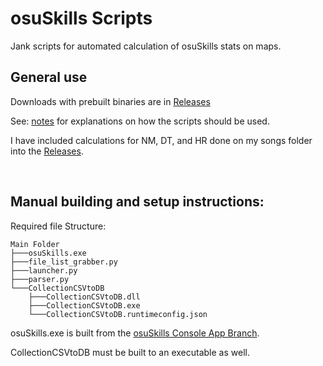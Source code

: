 # osuSkills Scripts

Jank scripts for automated calculation of osuSkills stats on maps.

## General use

Downloads with prebuilt binaries are in [Releases](https://github.com/Kuuuube/osuSkills_Scripts/releases)

See: [notes](https://github.com/Kuuuube/osuSkills_Scripts/blob/main/notes.md) for explanations on how the scripts should be used.

I have included calculations for NM, DT, and HR done on my songs folder into the [Releases](https://github.com/Kuuuube/osuSkills_Scripts/releases).

<br>

## Manual building and setup instructions:

Required file Structure:
```
Main Folder
├───osuSkills.exe 
├───file_list_grabber.py
├───launcher.py
├───parser.py
└───CollectionCSVtoDB
    ├───CollectionCSVtoDB.dll
    ├───CollectionCSVtoDB.exe
    └───CollectionCSVtoDB.runtimeconfig.json
```

osuSkills.exe is built from the [osuSkills Console App Branch](https://github.com/Kert/osuSkills/tree/console_app).

CollectionCSVtoDB must be built to an executable as well.